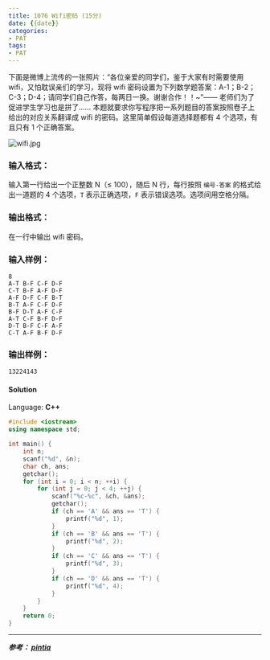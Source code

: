 ```yaml
---
title: 1076 Wifi密码 (15分)
date: {{date}}
categories:
- PAT
tags:
- PAT
---
```

下面是微博上流传的一张照片：“各位亲爱的同学们，鉴于大家有时需要使用 wifi，又怕耽误亲们的学习，现将 wifi
密码设置为下列数学题答案：A-1；B-2；C-3；D-4；请同学们自己作答，每两日一换。谢谢合作！！~”—— 老师们为了促进学生学习也是拼了……
本题就要求你写程序把一系列题目的答案按照卷子上给出的对应关系翻译成 wifi 的密码。这里简单假设每道选择题都有 4 个选项，有且只有 1 个正确答案。

![wifi.jpg](https://images.ptausercontent.com/7e56be3f-caba-45f1-b9cb-38a96d44de76.jpg)

### 输入格式：

输入第一行给出一个正整数 N（≤ 100），随后 N 行，每行按照 `编号-答案` 的格式给出一道题的 4 个选项，`T` 表示正确选项，`F`
表示错误选项。选项间用空格分隔。

### 输出格式：

在一行中输出 wifi 密码。

### 输入样例：

    
    
    8
    A-T B-F C-F D-F
    C-T B-F A-F D-F
    A-F D-F C-F B-T
    B-T A-F C-F D-F
    B-F D-T A-F C-F
    A-T C-F B-F D-F
    D-T B-F C-F A-F
    C-T A-F B-F D-F
    

### 输出样例：

    
    
    13224143
    

#### Solution

Language: **C++**
```C++
#include <iostream>
using namespace std;

int main() {
    int n;
    scanf("%d", &n);
    char ch, ans;
    getchar();
    for (int i = 0; i < n; ++i) {
        for (int j = 0; j < 4; ++j) {
            scanf("%c-%c", &ch, &ans);
            getchar();
            if (ch == 'A' && ans == 'T') {
                printf("%d", 1);
            }
            if (ch == 'B' && ans == 'T') {
                printf("%d", 2);
            }
            if (ch == 'C' && ans == 'T') {
                printf("%d", 3);
            }
            if (ch == 'D' && ans == 'T') {
                printf("%d", 4);
            }
        }
    }
    return 0;
}
```

---
***参考：
[pintia](https://pintia.cn/problem-sets/994805260223102976/problems/994805262622244864)***
